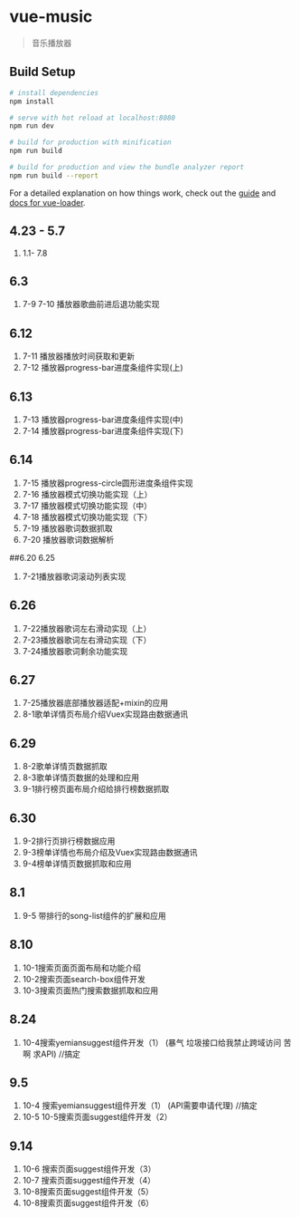 # vue-music

> 音乐播放器

## Build Setup

``` bash
# install dependencies
npm install

# serve with hot reload at localhost:8080
npm run dev

# build for production with minification
npm run build

# build for production and view the bundle analyzer report
npm run build --report
```

For a detailed explanation on how things work, check out the [guide](http://vuejs-templates.github.io/webpack/) and [docs for vue-loader](http://vuejs.github.io/vue-loader).

## 4.23 - 5.7
1. 1.1- 7.8
## 6.3

1. 7-9 7-10 播放器歌曲前进后退功能实现
## 6.12

1. 7-11 播放器播放时间获取和更新
2. 7-12 播放器progress-bar进度条组件实现(上)

## 6.13

1. 7-13 播放器progress-bar进度条组件实现(中)
2. 7-14 播放器progress-bar进度条组件实现(下)

## 6.14

1. 7-15 播放器progress-circle圆形进度条组件实现
2. 7-16 播放器模式切换功能实现（上）
3. 7-17 播放器模式切换功能实现（中）
4. 7-18 播放器模式切换功能实现（下）
5. 7-19 播放器歌词数据抓取
6. 7-20 播放器歌词数据解析

##6.20 6.25
1. 7-21播放器歌词滚动列表实现

## 6.26
1. 7-22播放器歌词左右滑动实现（上）
2. 7-23播放器歌词左右滑动实现（下）
3. 7-24播放器歌词剩余功能实现

## 6.27
1. 7-25播放器底部播放器适配+mixin的应用
2. 8-1歌单详情页布局介绍Vuex实现路由数据通讯

## 6.29
1. 8-2歌单详情页数据抓取
2. 8-3歌单详情页数据的处理和应用
3. 9-1排行榜页面布局介绍给排行榜数据抓取

## 6.30 
1. 9-2排行页排行榜数据应用
2. 9-3榜单详情也布局介绍及Vuex实现路由数据通讯
3. 9-4榜单详情页数据抓取和应用

## 8.1 
1. 9-5 带排行的song-list组件的扩展和应用

## 8.10
1. 10-1搜索页面页面布局和功能介绍
2. 10-2搜索页面search-box组件开发
3. 10-3搜索页面热门搜索数据抓取和应用

## 8.24
1. 10-4搜索yemiansuggest组件开发（1） (暴气 垃圾接口给我禁止跨域访问 苦啊 求API) //搞定

## 9.5 
1. 10-4 搜索yemiansuggest组件开发（1） (API需要申请代理) //搞定
2. 10-5 10-5搜索页面suggest组件开发（2）

## 9.14
1. 10-6 搜索页面suggest组件开发（3）
2. 10-7 搜索页面suggest组件开发（4）
3. 10-8搜索页面suggest组件开发（5）
4. 10-8搜索页面suggest组件开发（6）